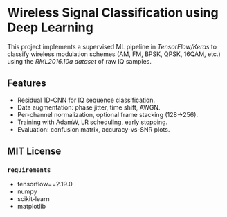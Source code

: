 # Wireless Signal Classification using Deep Learning

This project implements a supervised ML pipeline in *TensorFlow/Keras* to classify wireless modulation schemes (AM, FM, BPSK, QPSK, 16QAM, etc.) using the *RML2016.10a dataset* of raw IQ samples.

## Features
- Residual 1D-CNN for IQ sequence classification.
- Data augmentation: phase jitter, time shift, AWGN.
- Per-channel normalization, optional frame stacking (128→256).
- Training with AdamW, LR scheduling, early stopping.
- Evaluation: confusion matrix, accuracy-vs-SNR plots.


## MIT License
### `requirements`
- tensorflow==2.19.0
- numpy
- scikit-learn
- matplotlib

